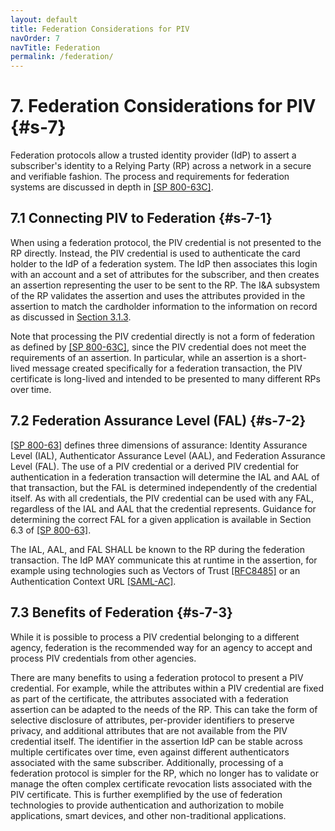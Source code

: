 ```yaml
---
layout: default
title: Federation Considerations for PIV
navOrder: 7
navTitle: Federation
permalink: /federation/
---
```


# 7. Federation Considerations for PIV {#s-7}

Federation protocols allow a trusted identity provider (IdP) to assert a subscriber's identity to a Relying Party (RP) across a network in a secure and verifiable fashion. The process and requirements for federation systems are discussed in depth in [[SP 800-63C]](#ref-sp-800-63C).

## 7.1 Connecting PIV to Federation {#s-7-1}

When using a federation protocol, the PIV credential is not presented to the RP directly. Instead, the PIV credential is used to authenticate the card holder to the IdP of a federation system. The IdP then associates this login with an account and a set of attributes for the subscriber, and then creates an assertion representing the user to be sent to the RP. The I&A subsystem of the RP validates the assertion and uses the attributes provided in the assertion to match the cardholder information to the information on record as discussed in [Section 3.1.3](system.md#s-3-1-3).

Note that processing the PIV credential directly is not a form of federation as defined by [[SP 800-63C]](#ref-sp-800-63c), since the PIV credential does not meet the requirements of an assertion. In particular, while an assertion is a short-lived message created specifically for a federation transaction, the PIV certificate is long-lived and intended to be presented to many different RPs over time.

## 7.2 Federation Assurance Level (FAL) {#s-7-2}

[[SP 800-63]](../_Appendix/references.md#ref-SP-800-63) defines three dimensions of assurance: Identity Assurance Level (IAL), Authenticator Assurance Level (AAL), and Federation Assurance Level (FAL). The use of a PIV credential or a derived PIV credential for authentication in a federation transaction will determine the IAL and AAL of that transaction, but the FAL is determined independently of the credential itself. As with all credentials, the PIV credential can be used with any FAL, regardless of the IAL and AAL that the credential represents. Guidance for determining the correct FAL for a given application is available in Section 6.3 of [[SP 800-63]](../_Appendix/references.md#ref-SP-800-63).

The IAL, AAL, and FAL SHALL be known to the RP during the federation transaction. The IdP MAY communicate this at runtime in the assertion, for example using technologies such as Vectors of Trust [[RFC8485]](../_Appendix/references.md#ref-RFC8485) or an Authentication Context URL [[SAML-AC]](../_Appendix/references.md#ref-SAML-AC).

## 7.3 Benefits of Federation {#s-7-3}

While it is possible to process a PIV credential belonging to a different agency, federation is the recommended way for an agency to accept and process PIV credentials from other agencies.

There are many benefits to using a federation protocol to present a PIV credential. For example, while the attributes within a PIV credential are fixed as part of the certificate, the attributes associated with a federation assertion can be adapted to the needs of the RP. This can take the form of selective disclosure of attributes, per-provider identifiers to preserve privacy, and additional attributes that are not available from the PIV credential itself. The identifier in the assertion IdP can be stable across multiple certificates over time, even against different authenticators associated with the same subscriber. Additionally, processing of a federation protocol is simpler for the RP, which no longer has to validate or manage the often complex certificate revocation lists associated with the PIV certificate. This is further exemplified by the use of federation technologies to provide authentication and authorization to mobile applications, smart devices, and other non-traditional applications. 
